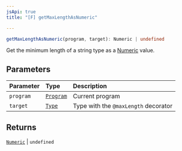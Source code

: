 ```yaml
---
jsApi: true
title: "[F] getMaxLengthAsNumeric"

---
```

```ts
getMaxLengthAsNumeric(program, target): Numeric | undefined
```

Get the minimum length of a string type as a [Numeric](Numeric.md) value.

## Parameters

| Parameter | Type | Description |
| :------ | :------ | :------ |
| `program` | [`Program`](../interfaces/Program.md) | Current program |
| `target` | [`Type`](../type-aliases/Type.md) | Type with the `@maxLength` decorator |

## Returns

[`Numeric`](../interfaces/Numeric.md) \| `undefined`
